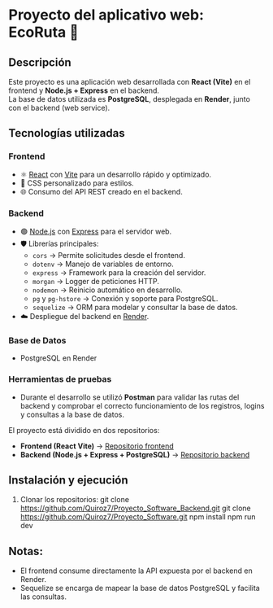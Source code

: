 # Proyecto del aplicativo web: EcoRuta 🚀

## Descripción
Este proyecto es una aplicación web desarrollada con **React (Vite)** en el frontend y **Node.js + Express** en el backend.  
La base de datos utilizada es **PostgreSQL**, desplegada en **Render**, junto con el backend (web service).  

## Tecnologías utilizadas
### Frontend
- ⚛️ [React](https://react.dev/) con [Vite](https://vitejs.dev/) para un desarrollo rápido y optimizado.  
- 🎨 CSS personalizado para estilos.  
- 🌐 Consumo del API REST creado en el backend.  

### Backend
- 🟢 [Node.js](https://nodejs.org/) con [Express](https://expressjs.com/) para el servidor web.  
- 🛡️ Librerías principales:
  - `cors` → Permite solicitudes desde el frontend.  
  - `dotenv` → Manejo de variables de entorno.  
  - `express` → Framework para la creación del servidor.  
  - `morgan` → Logger de peticiones HTTP.  
  - `nodemon` → Reinicio automático en desarrollo.  
  - `pg` y `pg-hstore` → Conexión y soporte para PostgreSQL.  
  - `sequelize` → ORM para modelar y consultar la base de datos.  
- ☁️ Despliegue del backend en [Render](https://render.com/).  

### Base de Datos
- PostgreSQL en Render

### Herramientas de pruebas
- Durante el desarrollo se utilizó **Postman** para validar las rutas del backend y comprobar el correcto funcionamiento de los registros, logins y consultas a la base de datos.

El proyecto está dividido en dos repositorios:  

- **Frontend (React Vite)** → [Repositorio frontend](https://github.com/Quiroz7/Proyecto_Software.git)  
- **Backend (Node.js + Express + PostgreSQL)** → [Repositorio backend](https://github.com/Quiroz7/Proyecto_Software_Backend.git) 

## Instalación y ejecución
1. Clonar los repositorios:
   git clone https://github.com/Quiroz7/Proyecto_Software_Backend.git
   git clone https://github.com/Quiroz7/Proyecto_Software.git
   npm install
   npm run dev

## Notas:
- El frontend consume directamente la API expuesta por el backend en Render.
- Sequelize se encarga de mapear la base de datos PostgreSQL y facilita las consultas.